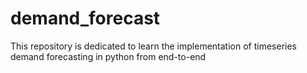 # demand_forecast
This repository is dedicated to learn the implementation of timeseries demand forecasting in python from end-to-end
